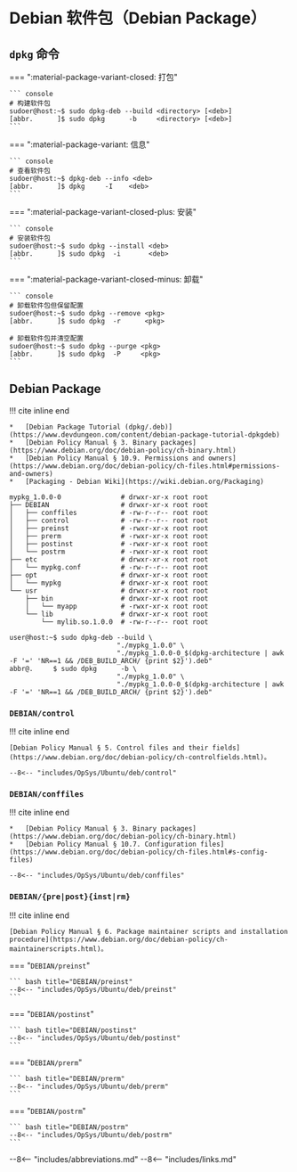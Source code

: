 # Debian 软件包（Debian Package）

## `dpkg` 命令

=== ":material-package-variant-closed: 打包"

    ``` console
    # 构建软件包
    sudoer@host:~$ sudo dpkg-deb --build <directory> [<deb>]
    [abbr.      ]$ sudo dpkg      -b     <directory> [<deb>]
    ```

=== ":material-package-variant: 信息"

    ``` console
    # 查看软件包
    sudoer@host:~$ dpkg-deb --info <deb>
    [abbr.      ]$ dpkg     -I    <deb>
    ```

=== ":material-package-variant-closed-plus: 安装"

    ``` console
    # 安装软件包
    sudoer@host:~$ sudo dpkg --install <deb>
    [abbr.      ]$ sudo dpkg  -i       <deb>
    ```

=== ":material-package-variant-closed-minus: 卸载"

    ``` console
    # 卸载软件包但保留配置
    sudoer@host:~$ sudo dpkg --remove <pkg>
    [abbr.      ]$ sudo dpkg  -r      <pkg>

    # 卸载软件包并清空配置
    sudoer@host:~$ sudo dpkg --purge <pkg>
    [abbr.      ]$ sudo dpkg  -P     <pkg>
    ```

## Debian Package

!!! cite inline end

    *   [Debian Package Tutorial (dpkg/.deb)](https://www.devdungeon.com/content/debian-package-tutorial-dpkgdeb)
    *   [Debian Policy Manual § 3. Binary packages](https://www.debian.org/doc/debian-policy/ch-binary.html)
    *   [Debian Policy Manual § 10.9. Permissions and owners](https://www.debian.org/doc/debian-policy/ch-files.html#permissions-and-owners)
    *   [Packaging - Debian Wiki](https://wiki.debian.org/Packaging)

```
mypkg_1.0.0-0               # drwxr-xr-x root root
├── DEBIAN                  # drwxr-xr-x root root
│   ├── conffiles           # -rw-r--r-- root root
│   ├── control             # -rw-r--r-- root root
│   ├── preinst             # -rwxr-xr-x root root
│   ├── prerm               # -rwxr-xr-x root root
│   ├── postinst            # -rwxr-xr-x root root
│   └── postrm              # -rwxr-xr-x root root
├── etc                     # drwxr-xr-x root root
│   └── mypkg.conf          # -rw-r--r-- root root
├── opt                     # drwxr-xr-x root root
│   └── mypkg               # drwxr-xr-x root root
└── usr                     # drwxr-xr-x root root
    ├── bin                 # drwxr-xr-x root root
    │   └── myapp           # -rwxr-xr-x root root
    └── lib                 # drwxr-xr-x root root
        └── mylib.so.1.0.0  # -rw-r--r-- root root
```

``` console title="Bash session"
user@host:~$ sudo dpkg-deb --build \
                           "./mypkg_1.0.0" \
                           "./mypkg_1.0.0-0_$(dpkg-architecture | awk -F '=' 'NR==1 && /DEB_BUILD_ARCH/ {print $2}').deb"
abbr@.     $ sudo dpkg      -b \
                           "./mypkg_1.0.0" \
                           "./mypkg_1.0.0-0_$(dpkg-architecture | awk -F '=' 'NR==1 && /DEB_BUILD_ARCH/ {print $2}').deb"
```

### `DEBIAN/control`

!!! cite inline end

    [Debian Policy Manual § 5. Control files and their fields](https://www.debian.org/doc/debian-policy/ch-controlfields.html)。

``` debcontrol title="DEBIAN/control"
--8<-- "includes/OpSys/Ubuntu/deb/control"
```

### `DEBIAN/conffiles`

!!! cite inline end

    *   [Debian Policy Manual § 3. Binary packages](https://www.debian.org/doc/debian-policy/ch-binary.html)
    *   [Debian Policy Manual § 10.7. Configuration files](https://www.debian.org/doc/debian-policy/ch-files.html#s-config-files)

``` title="DEBIAN/conffiles"
--8<-- "includes/OpSys/Ubuntu/deb/conffiles"
```

### `DEBIAN/{pre|post}{inst|rm}`

!!! cite inline end

    [Debian Policy Manual § 6. Package maintainer scripts and installation procedure](https://www.debian.org/doc/debian-policy/ch-maintainerscripts.html)。

=== "`DEBIAN/preinst`"

    ``` bash title="DEBIAN/preinst"
    --8<-- "includes/OpSys/Ubuntu/deb/preinst"
    ```

=== "`DEBIAN/postinst`"

    ``` bash title="DEBIAN/postinst"
    --8<-- "includes/OpSys/Ubuntu/deb/postinst"
    ```

=== "`DEBIAN/prerm`"

    ``` bash title="DEBIAN/prerm"
    --8<-- "includes/OpSys/Ubuntu/deb/prerm"
    ```

=== "`DEBIAN/postrm`"

    ``` bash title="DEBIAN/postrm"
    --8<-- "includes/OpSys/Ubuntu/deb/postrm"
    ```

<!----------------------------------------------------------------------------->

[^deb on Debian Wiki]:       [deb - Debian Wiki](https://wiki.debian.org/deb)
[^Packaging on Debian Wiki]: [Packaging - Debian Wiki](https://wiki.debian.org/Packaging)

--8<-- "includes/abbreviations.md"
--8<-- "includes/links.md"
